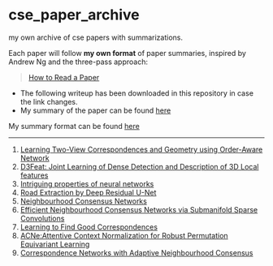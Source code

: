 # cse_paper_archive
my own archive of cse papers with summarizations.

Each paper will follow **my own format** of paper summaries, inspired by Andrew Ng and the three-pass approach:

> [How to Read a Paper](http://blizzard.cs.uwaterloo.ca/keshav/home/Papers/data/07/paper-reading.pdf)

* The following writeup has been downloaded in this repository in case the link changes.
* My summary of the paper can be found [here](three_pass.md)

My summary format can be found [here](summary_format.md)

*** 

1. [Learning Two-View Correspondences and Geometry using Order-Aware Network](paper_summaries/1.md)
2. [D3Feat: Joint Learning of Dense Detection and Description of 3D Local features](paper_summaries/2.md)
3. [Intriguing properties of neural networks](paper_summaries/3.md)
4. [Road Extraction by Deep Residual U-Net](paper_summaries/4.md)
5. [Neighbourhood Consensus Networks](paper_summaries/5.md)
6. [Efficient Neighbourhood Consensus Networks via Submanifold Sparse Convolutions](paper_summaries/6.md)
7. [Learning to Find Good Correspondences](paper_summaries/7.md)
8. [ACNe:Attentive Context Normalization for Robust Permutation Equivariant Learning](paper_summaries/8.md)
9. [Correspondence Networks with Adaptive Neighbourhood Consensus](paper_summaries/9.md)
